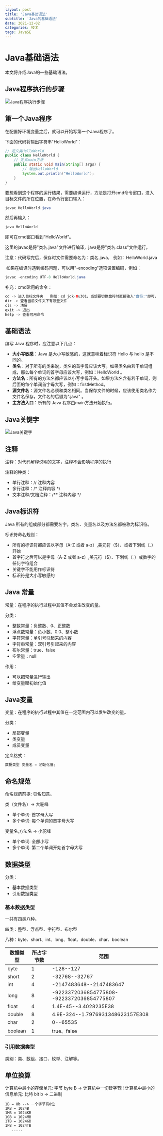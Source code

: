 ```yaml
---
layout: post
title: 'Java基础语法'
subtitle: 'Java的基础语法'
date: 2021-12-02
categories: 技术
tags: JavaSE
---
```


# Java基础语法

本文将介绍Java的一些基础语法。

## Java程序执行的步骤

![Java程序执行步骤](https://raw.githubusercontent.com/CodeChao992/images/master/20211201/2021-12-01_1.24ylgs4rgfk0.png)

## 第一个Java程序

在配置好环境变量之后，就可以开始写第一个Java程序了。

下面的代码将输出字符串"HelloWorld"：

```java
// 定义类HelloWorld
public class HelloWorld {
    // 定义main方法
    public static void main(String[] args) {
        // 输出HelloWorld
        System.out.println("HelloWorld");
    }
}
```

要想看到这个程序的运行结果，需要编译运行，方法是打开cmd命令窗口，进入目标文件的所在位置，在命令行窗口输入：

```java
javac HelloWorld.java
```

然后再输入：

```java
java HelloWorld
```

即可在cmd窗口看到“HelloWorld”。

这里的javac是将"类名.java"文件进行编译，java是将"类名.class"文件运行。

注意：代码写完后，保存时文件需要命名为：类名.java， 例如：HelloWorld.java

​			如果在编译时遇到编码问题，可以用"-encoding"选项设置编码，例如：

```java
javac -encoding UTF-8 HelloWorld.java
```

补充：cmd常用的命令：

```java
cd -> 进入目标文件夹	例如：cd jdk-8u301，当想要切换盘符时直接输入"盘符:"即可，例如：D:
dir -> 查看当前文件夹下有哪些文件 
cls -> 清屏
exit -> 退出
help -> 查看可用命令
```

## 基础语法

编写 Java 程序时，应注意以下几点：

- **大小写敏感**：Java 是大小写敏感的，这就意味着标识符 Hello 与 hello 是不同的。
- **类名**：对于所有的类来说，类名的首字母应该大写。如果类名由若干单词组成，那么每个单词的首字母应该大写，例如：HelloWorld 。
- **方法名**：所有的方法名都应该以小写字母开头。如果方法名含有若干单词，则后面的每个单词首字母大写，例如：firstMethod。
- **源文件名**：源文件名必须和类名相同。当保存文件的时候，应该使用类名作为文件名保存，文件名的后缀为".java" 。
- **主方法入口**：所有的 Java 程序由main方法开始执行。

## Java关键字

![Java关键字](https://raw.githubusercontent.com/CodeChao992/images/master/20211201/2021-12-01_2.1x24tdcp5mf4.png "Java关键字")

## 注释

注释：对代码解释说明的文字，注释不会影响程序的执行

注释的种类：

+ 单行注释：// 注释内容
+ 多行注释：/* 注释内容 */
+ 文本注释/文档注释：/** 注释内容 */

## Java标识符

Java 所有的组成部分都需要名字。类名、变量名以及方法名都被称为标识符。

标识符命名规则：

- 所有的标识符都应该以字母（A-Z 或者 a-z）,美元符（$）、或者下划线（_）开始
- 首字符之后可以是字母（A-Z 或者 a-z）,美元符（$）、下划线（_）或数字的任何字符组合
- 关键字不能用作标识符
- 标识符是大小写敏感的

## Java 常量

常量：在程序的执行过程中其值不会发生改变的量。

分类：

- 整数常量：负整数、0、正整数
- 浮点数常量：负小数、0.0、整小数
- 字符常量：单引号引起来的内容
- 字符串常量：双引号引起来的内容
- 布尔常量：true、false
- 空常量：null

作用：

+ 可以把常量进行输出
+ 给变量赋初始化值   

## Java变量

变量：在程序的执行过程中其值在一定范围内可以发生改变的量。

分类：

- 局部变量
- 类变量
- 成员变量

定义格式：

```java
数据类型 变量名 = 初始化值;
```

## 命名规范

命名规范前提: 见名知意。

类（文件名）-> 大驼峰

+ 单个单词: 首字母大写
+ 多个单词: 每个单词的首字母大写

变量名,方法名 -> 小驼峰

+ 单个单词: 全部小写
+ 多个单词: 第二个单词开始首字母大写

## 数据类型

分类：

+ 基本数据类型
+ 引用数据类型

### 基本数据类型

一共有四类八种。

四类：整型、浮点型、字符型、布尔型

八种：byte、short、int、long、float、double、char、boolean

| 数据类型 | 所占字节数 | 范围                                      |
| -------- | ---------- | ----------------------------------------- |
| byte     | 1          | -128--127                                 |
| short    | 2          | -32768--32767                             |
| int      | 4          | -2147483648--2147483647                   |
| long     | 8          | -9223372036854775808--9223372036854775807 |
| float    | 4          | 1.4E-45--3.4028235E38                     |
| double   | 8          | 4.9E-324--1.7976931348623157E308          |
| char     | 2          | 0--65535                                  |
| boolean  | 1          | true、false                               |

### 引用数据类型

类别：类、数组、接口、枚举、注解等。

## 单位换算

计算机中最小的存储单元: 字节 byte B -> 计算机中一切皆字节!!
计算机中最小的信息单元: 比特 bit b -> 二进制

    1B = 8b --> 一个字节有8位
    1KB = 1024B
    1MB = 1024KB 
    1GB = 1024MB
    1TB = 1024GB
    1PB = 1024TB
       .....